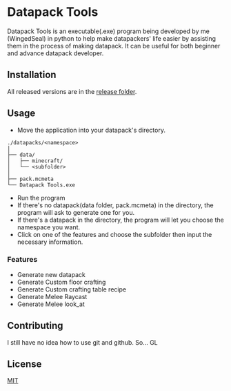 # Datapack Tools
Datapack Tools is an executable(.exe) program being developed by me (WingedSeal) in python to help make datapackers' life easier by assisting them in the process of making datapack. It can be useful for both beginner and advance datapack developer.

## Installation
All released versions are in the [release folder](https://github.com/WingedSeal/Datapack_Tools/tree/main/releases).

## Usage
- Move the application into your datapack's directory.
```
./datapacks/<namespace>
│
├── data/
│   ├── minecraft/
│   └── <subfolder>
│
├── pack.mcmeta
└── Datapack Tools.exe
```
- Run the program
- If there's no datapack(data folder, pack.mcmeta) in the directory, the program will ask to generate one for you.
- If there's a datapack in the directory, the program will let you choose the namespace you want.
- Click on one of the features and choose the subfolder then input the necessary information.
  
### Features
- Generate new datapack
- Generate Custom floor crafting
- Generate Custom crafting table recipe
- Generate Melee Raycast
- Generate Melee look_at  

## Contributing
I still have no idea how to use git and github. So... GL

## License
[MIT](https://choosealicense.com/licenses/mit/)
